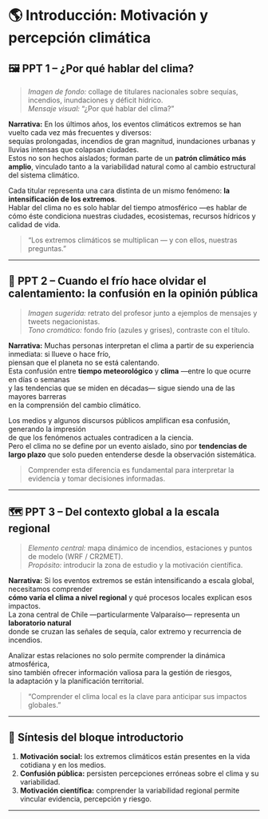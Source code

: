 # 🌎 Introducción: Motivación y percepción climática

## 🖼️ **PPT 1 – ¿Por qué hablar del clima?**
> *Imagen de fondo:* collage de titulares nacionales sobre sequías, incendios, inundaciones y déficit hídrico.  
> *Mensaje visual:* “¿Por qué hablar del clima?”

**Narrativa:**
En los últimos años, los eventos climáticos extremos se han vuelto cada vez más frecuentes y diversos:  
sequías prolongadas, incendios de gran magnitud, inundaciones urbanas y lluvias intensas que colapsan ciudades.  
Estos no son hechos aislados; forman parte de un **patrón climático más amplio**, vinculado tanto a la variabilidad natural como al cambio estructural del sistema climático.  

Cada titular representa una cara distinta de un mismo fenómeno: **la intensificación de los extremos**.  
Hablar del clima no es solo hablar del tiempo atmosférico —es hablar de cómo éste condiciona nuestras ciudades, ecosistemas, recursos hídricos y calidad de vida.  

> “Los extremos climáticos se multiplican — y con ellos, nuestras preguntas.”

---

## 🧭 **PPT 2 – Cuando el frío hace olvidar el calentamiento: la confusión en la opinión pública**
> *Imagen sugerida:* retrato del profesor junto a ejemplos de mensajes y tweets negacionistas.  
> *Tono cromático:* fondo frío (azules y grises), contraste con el título.

**Narrativa:**
Muchas personas interpretan el clima a partir de su experiencia inmediata: si llueve o hace frío,  
piensan que el planeta no se está calentando.  
Esta confusión entre **tiempo meteorológico** y **clima** —entre lo que ocurre en días o semanas  
y las tendencias que se miden en décadas— sigue siendo una de las mayores barreras  
en la comprensión del cambio climático.  

Los medios y algunos discursos públicos amplifican esa confusión, generando la impresión  
de que los fenómenos actuales contradicen a la ciencia.  
Pero el clima no se define por un evento aislado, sino por **tendencias de largo plazo** que solo pueden entenderse desde la observación sistemática.  

> Comprender esta diferencia es fundamental para interpretar la evidencia y tomar decisiones informadas.

---

## 🗺️ **PPT 3 – Del contexto global a la escala regional**
> *Elemento central:* mapa dinámico de incendios, estaciones y puntos de modelo (WRF / CR2MET).  
> *Propósito:* introducir la zona de estudio y la motivación científica.

**Narrativa:**
Si los eventos extremos se están intensificando a escala global, necesitamos comprender  
**cómo varía el clima a nivel regional** y qué procesos locales explican esos impactos.  
La zona central de Chile —particularmente Valparaíso— representa un **laboratorio natural**  
donde se cruzan las señales de sequía, calor extremo y recurrencia de incendios.  

Analizar estas relaciones no solo permite comprender la dinámica atmosférica,  
sino también ofrecer información valiosa para la gestión de riesgos,  
la adaptación y la planificación territorial.

> “Comprender el clima local es la clave para anticipar sus impactos globales.”

---

## 🎯 **Síntesis del bloque introductorio**
1. **Motivación social:** los extremos climáticos están presentes en la vida cotidiana y en los medios.  
2. **Confusión pública:** persisten percepciones erróneas sobre el clima y su variabilidad.  
3. **Motivación científica:** comprender la variabilidad regional permite vincular evidencia, percepción y riesgo.

---

